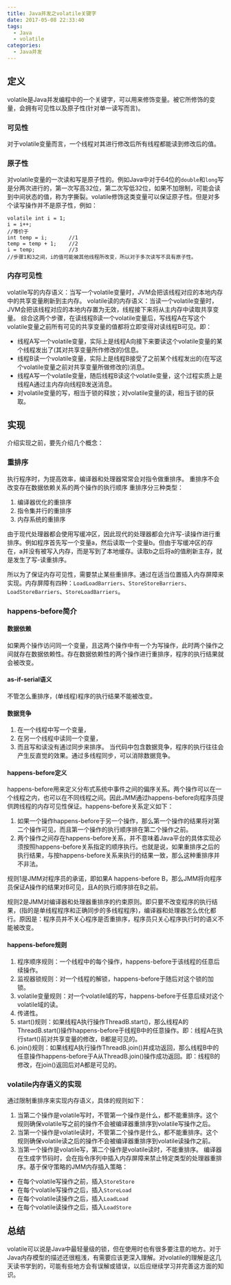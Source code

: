 ```yaml
---
title: Java并发之volatile关键字
date: 2017-05-08 22:33:40
tags:
  - Java
  - volatile
categories:
  - Java并发
---
```

## 定义
volatile是Java并发编程中的一个关键字，可以用来修饰变量。被它所修饰的变量，会拥有可见性以及原子性(针对单一读写而言)。
### 可见性
对于volatile变量而言，一个线程对其进行修改后所有线程都能读到修改后的值。
### 原子性
对volatile变量的一次读和写是原子性的。例如Java中对于64位的`double`和`long`写是分两次进行的，第一次写高32位，第二次写低32位，如果不加限制，可能会读到中间状态的值，称为字撕裂。volatile修饰这类变量可以保证原子性。但是对多个读写操作并不是原子性，例如：
```
volatile int i = 1;
i = i++;
//等价于
int temp = i;       //1
temp = temp + 1;    //2
i = temp;           //3
//步骤1和3之间，i的值可能被其他线程所改变，所以对于多次读写不具有原子性。
```
### 内存可见性
volatile写的内存语义：当写一个volatile变量时，JVM会把该线程对应的本地内存中的共享变量刷新到主内存。
volatile读的内存语义：当读一个volatile变量时，JVM会把该线程对应的本地内存置为无效，线程接下来将从主内存中读取共享变量。
综合这两个步骤，在读线程B读一个volatile变量后，写线程A在写这个volatile变量之前所有可见的共享变量的值都将立即变得对读线程B可见。即：
 - 线程A写一个volatile变量，实际上是线程A向接下来要读这个volatile变量的某个线程发出了(其对共享变量所作修改的)信息。
 - 线程B读一个volatile变量，实际上是线程B接受了之前某个线程发出的(在写这个volatile变量之前对共享变量所做修改的)消息。
 - 线程A写一个volatile变量，随后线程B读这个volatile变量，这个过程实质上是线程A通过主内存向线程B发送消息。
 - 对volatile变量的写，相当于锁的释放；对volatile变量的读，相当于锁的获取。

## 实现
介绍实现之前，要先介绍几个概念：
### 重排序
执行程序时，为提高效率，编译器和处理器常常会对指令做重排序。
重排序不会改变存在数据依赖关系的两个操作的执行顺序
重排序分三种类型：
1. 编译器优化的重排序
2. 指令集并行的重排序
3. 内存系统的重排序

由于现代处理器都会使用写缓冲区，因此现代的处理器都会允许写-读操作进行重排序。例如程序首先写一个变量a，然后读取一个变量b。但由于写缓冲区的存在，a并没有被写入内存，而是写到了本地缓存。读取b之后将a的值刷新主存，就是发生了写-读重排序。

所以为了保证内存可见性，需要禁止某些重排序。通过在适当位置插入内存屏障来实现。内存屏障有四种：`LoadLoadBarriers`、`StoreStoreBarriers`、`LoadStoreBarriers`、`StoreLoadBarriers`。

### happens-before简介
#### 数据依赖
如果两个操作访问同一个变量，且这两个操作中有一个为写操作，此时两个操作之间就存在数据依赖性。存在数据依赖性的两个操作进行重排序，程序的执行结果就会被改变。

#### as-if-serial语义
不管怎么重排序，(单线程)程序的执行结果不能被改变。

#### 数据竞争
1. 在一个线程中写一个变量，
2. 在另一个线程中读同一个变量，
3. 而且写和读没有通过同步来排序。
当代码中包含数据竞争，程序的执行往往会产生反直觉的效果。通过多线程同步，可以消除数据竞争。

#### happens-before定义
happens-before用来定义分布式系统中事件之间的偏序关系。两个操作可以在一个线程之内，也可以在不同线程之间。因此JMM通过happens-before向程序员提供跨线程的内存可见性保证。happens-before关系定义如下：
1. 如果一个操作happens-before于另一个操作，那么第一个操作的结果将对第二个操作可见，而且第一个操作的执行顺序排在第二个操作之前。
2. 两个操作之间存在happens-before关系，并不意味着Java平台的具体实现必须按照happens-before关系指定的顺序执行。也就是说，如果重排序之后的执行结果，与按happens-before关系来执行的结果一致，那么这种重排序并不非法。

规则1是JMM对程序员的承诺，即如果A happens-before B，那么JMM将向程序员保证A操作的结果对B可见，且A的执行顺序排在B之前。

规则2是JMM对编译器和处理器重排序的约束原则。即只要不改变程序的执行结果，(指的是单线程程序和正确同步的多线程程序)，编译器和处理器怎么优化都行。原因是：程序员并不关心程序是否重排序，程序员只关心程序执行时的语义不能被改变。

#### happens-before规则
1. 程序顺序规则：一个线程中的每个操作，happens-before于该线程的任意后续操作。
2. 监视器锁规则：对一个线程的解锁，happens-before于随后对这个锁的加锁。
3. volatile变量规则：对一个volatile域的写，happens-before于任意后续对这个volatile域的读。
4. 传递性。
5. start()规则：如果线程A执行操作ThreadB.start()，那么线程A的ThreadB.start()操作happens-before于线程B中的任意操作。即：线程A在执行start()前对共享变量的修改，B都是可见的。
6. join()规则：如果线程A执行操作ThreadB.join()并成功返回，那么线程B中的任意操作happens-before于A从ThreadB.join()操作成功返回。即：线程B的修改，在join()返回后对A都是可见的。

### volatile内存语义的实现
通过限制重排序来实现内存语义，具体的规则如下：
1. 当第二个操作是volatile写时，不管第一个操作是什么，都不能重排序。这个规则确保volatile写之前的操作不会被编译器重排序到volatile写操作之后。
2. 当第一个操作是volatile读时，不管第二个操作是什么，都不能重排序。这个规则确保volatile读之后的操作不会被编译器重排序到volatile读操作之前。
3. 当第一个操作是volatile写，第二个操作是volatile读时，不能重排序。
编译器在生成字节码时，会在指令序列中插入内存屏障来禁止特定类型的处理器重排序。基于保守策略的JMM内存插入策略：
 - 在每个volatile写操作之前，插入`StoreStore`
 - 在每个volatile写操作之后，插入`StoreLoad`
 - 在每个volatile读操作之后，插入`LoadLoad`
 - 在每个volatile读操作之后，插入`LoadStore`

## 总结
volatile可以说是Java中最轻量级的锁，但在使用时也有很多要注意的地方。对于Java内存模型的描述还很粗浅，有需要应该更深入理解。对volatile的理解是这几天读书学到的，可能有些地方会有误解或错误，以后应继续学习并完善这方面的知识。
 